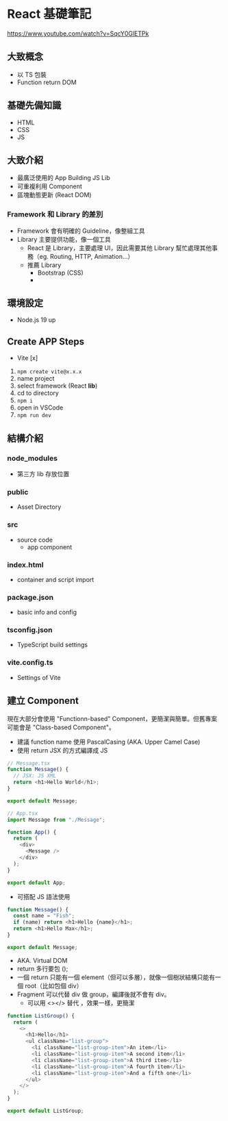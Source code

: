 # React 基礎筆記

https://www.youtube.com/watch?v=SqcY0GlETPk

## 大致概念

- 以 TS 包裝
- Function return DOM

## 基礎先備知識

- HTML
- CSS
- JS

## 大致介紹

- 最廣泛使用的 App Building JS Lib
- 可重複利用 Component
- 區塊動態更新 (React DOM)

### Framework 和 Library 的差別

- Framework 會有明確的 Guideline，像整組工具
- Library 主要提供功能，像一個工具
  - React 是 Library，主要處理 UI，因此需要其他 Library 幫忙處理其他事務（eg. Routing, HTTP, Animation...）
  - 推薦 Library
    - Bootstrap (CSS)
    -

## 環境設定

- Node.js 19 up

## Create APP Steps

- Vite [x]

1. `npm create vite@x.x.x`
2. name project
3. select framework (React **lib**)
4. cd to directory
5. `npm i`
6. open in VSCode
7. `npm run dev`

## 結構介紹

### node_modules

- 第三方 lib 存放位置

### public

- Asset Directory

### src

- source code
  - app component

### index.html

- container and script import

### package.json

- basic info and config

### tsconfig.json

- TypeScript build settings

### vite.config.ts

- Settings of Vite

## 建立 Component

現在大部分會使用 "Functionn-based" Component，更簡潔與簡單。但舊專案可能會是 "Class-based Component"。

- 建議 function name 使用 PascalCasing (AKA. Upper Camel Case)
- 使用 return JSX 的方式編譯成 JS

```ts
// Message.tsx
function Message() {
  // JSX: JS XML
  return <h1>Hello World</h1>;
}

export default Message;

// App.tsx
import Message from "./Message";

function App() {
  return (
    <div>
      <Message />
    </div>
  );
}

export default App;
```

- 可搭配 JS 語法使用

```ts
function Message() {
  const name = "Fish";
  if (name) return <h1>Hello {name}</h1>;
  return <h1>Hello Max</h1>;
}

export default Message;
```

- AKA. Virtual DOM
- return 多行要包 ();
- 一個 return 只能有一個 element（但可以多層），就像一個樹狀結構只能有一個 root（比如包個 div）
- Fragment 可以代替 div 做 group，編譯後就不會有 div。
  - 可以用 <></> 替代 <Fragment>，效果一樣，更簡潔

```ts
function ListGroup() {
  return (
    <>
      <h1>Hello</h1>
      <ul className="list-group">
        <li className="list-group-item">An item</li>
        <li className="list-group-item">A second item</li>
        <li className="list-group-item">A third item</li>
        <li className="list-group-item">A fourth item</li>
        <li className="list-group-item">And a fifth one</li>
      </ul>
    </>
  );
}

export default ListGroup;
```
